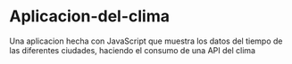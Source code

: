 # Aplicacion-del-clima
Una aplicacion hecha con JavaScript que muestra los datos del tiempo de las diferentes ciudades, haciendo el consumo de una API del clima
